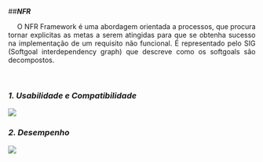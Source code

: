 ##_**NFR**_

<p align="justify">&emsp;
O NFR Framework é uma abordagem orientada a processos, que procura tornar explicitas as metas a serem atingidas para que se obtenha sucesso na implementação de um requisito não funcional.
É representado pelo SIG (Softgoal interdependency graph) que descreve como os softgoals são decompostos.
</p>
<br />

### _1. Usabilidade e Compatibilidade_
<a data-fancybox="gallery" href="../../img/NFR.jpg"><img src="../../img/NFR-mini.jpg"></a>


### _2. Desempenho_
<a data-fancybox="gallery" href="../../img/NFR-Desempenho.jpg"><img src="../../img/NFR-Desempenho-mini.jpg"></a>
